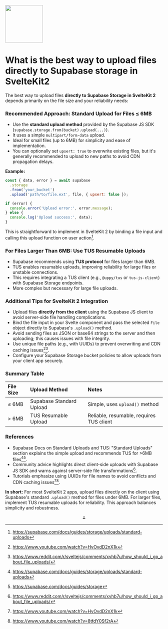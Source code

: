 <img src="https://r2cdn.perplexity.ai/pplx-full-logo-primary-dark%402x.png" class="logo" width="120"/>

# What is the best way to upload files directly to Supabase storage in SvelteKit2

The best way to upload files **directly to Supabase Storage in SvelteKit 2** depends primarily on the file size and your reliability needs:

### Recommended Approach: Standard Upload for Files ≤ 6MB

- Use the **standard upload method** provided by the Supabase JS SDK (`supabase.storage.from(bucket).upload(...)`).
- It uses a simple `multipart/form-data` upload.
- Ideal for small files (up to 6MB) for simplicity and ease of implementation.
- You can optionally set `upsert: true` to overwrite existing files, but it's generally recommended to upload to new paths to avoid CDN propagation delays.

**Example:**

```js
const { data, error } = await supabase
  .storage
  .from('your_bucket')
  .upload('path/to/file.ext', file, { upsert: false });

if (error) {
  console.error('Upload error:', error.message);
} else {
  console.log('Upload success:', data);
}
```

This is straightforward to implement in SvelteKit 2 by binding a file input and calling this upload function on user action[^1].

### For Files Larger Than 6MB: Use TUS Resumable Uploads

- Supabase recommends using **TUS protocol** for files larger than 6MB.
- TUS enables resumable uploads, improving reliability for large files or unstable connections.
- This requires integrating a TUS client (e.g., `@uppy/tus` or `tus-js-client`) with Supabase Storage endpoints.
- More complex but necessary for large file uploads.


### Additional Tips for SvelteKit 2 Integration

- Upload files **directly from the client** using the Supabase JS client to avoid server-side file handling complications.
- Bind the file input in your Svelte component and pass the selected `File` object directly to Supabase's `.upload()` method.
- Avoid sending files as JSON or base64 strings to the server and then uploading; this causes issues with file integrity.
- Use unique file paths (e.g., with UUIDs) to prevent overwriting and CDN caching issues[^3][^4].
- Configure your Supabase Storage bucket policies to allow uploads from your client app securely.


### Summary Table

| File Size | Upload Method | Notes |
| :-- | :-- | :-- |
| ≤ 6MB | Supabase Standard Upload | Simple, uses `upload()` method |
| > 6MB | TUS Resumable Upload | Reliable, resumable, requires TUS client |

### References

- Supabase Docs on Standard Uploads and TUS: "Standard Uploads" section explains the simple upload and recommends TUS for >6MB files[^1][^8].
- Community advice highlights direct client-side uploads with Supabase JS SDK and warns against server-side file transformations[^4].
- Tutorials emphasize using UUIDs for file names to avoid conflicts and CDN caching issues[^3][^6].

**In short:** For most SvelteKit 2 apps, upload files directly on the client using Supabase's standard `.upload()` method for files under 6MB. For larger files, implement TUS resumable uploads for reliability. This approach balances simplicity and robustness.

<div style="text-align: center">⁂</div>

[^1]: https://supabase.com/docs/guides/storage/uploads/standard-uploads

[^2]: https://trigger.dev/docs/guides/examples/supabase-storage-upload

[^3]: https://www.youtube.com/watch?v=HvOvdD2nX1k

[^4]: https://www.reddit.com/r/sveltejs/comments/xvhb7u/how_should_i_go_about_file_uploads/

[^5]: https://community.weweb.io/t/whats-the-best-way-tu-opload-a-file-directly-to-supabase-storage/1517

[^6]: https://www.youtube.com/watch?v=8tfdY0Sf2rA

[^7]: https://supabase.com/docs/guides/getting-started/quickstarts/sveltekit

[^8]: https://supabase.com/docs/guides/storage

[^9]: https://www.youtube.com/watch?v=vmX4nV5ZWOo

[^10]: https://www.youtube.com/watch?v=1tsUB58KX2s

